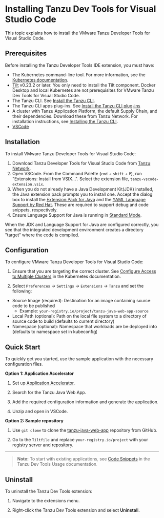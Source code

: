 # Installing Tanzu Dev Tools for Visual Studio Code

This topic explains how to install the VMware Tanzu Developer Tools for Visual Studio Code.

## <a id="prerequisites"></a> Prerequisites

Before installing the Tanzu Developer Tools IDE extension, you must have:

- The Kubernetes command-line tool.
For more information, see the [Kubernetes documentation](https://kubernetes.io/docs/tasks/tools/).
- [Tilt](https://docs.tilt.dev/install.html) v0.23.2 or later.
You only need to install the Tilt component. Docker Desktop and local Kubernetes are not prerequisites for VMware Tanzu Dev Tools for Visual Studio Code.
- The Tanzu CLI. See [Install the Tanzu CLI](../install-general.md#cli-and-plugin).
- The Tanzu CLI apps plug-ins.
  See [Install the Tanzu CLI plug-ins](../install-general.md#cli-and-plugin)
- A cluster with Tanzu Application Platform, the default Supply Chain, and their dependencies. Download these from Tanzu Network. For installation instructions, see [Installing the Tanzu CLI](../install-general.md).
- [VSCode](https://code.visualstudio.com/download)

## <a id="installation"></a> Installation

To install VMware Tanzu Developer Tools for Visual Studio Code:

1. Download Tanzu Developer Tools for Visual Studio Code from [Tanzu Network](https://network.tanzu.vmware.com/products/tanzu-application-platform/).
1. Open VSCode. From the Command Palette (`cmd` + `shift` + `P`), run "Extensions: Install from VSIX...". Select the extension file, `tanzu-vscode-extension.vsix`.
1. When you do not already have a Java Development Kit(JDK) installed, the Java extension pack prompts you to install one.
   Accept the dialog box to install the [Extension Pack for Java](https://marketplace.visualstudio.com/items?itemName=vscjava.vscode-java-pack)
   and the [YAML Language Support by Red Hat](https://marketplace.visualstudio.com/items?itemName=redhat.vscode-yaml).
   These are required to support debug and code snippets, respectively.
1. Ensure Language Support for Java is running in [Standard Mode](https://code.visualstudio.com/docs/java/java-project#_lightweight-mode).

When the JDK and Language Support for Java are configured correctly,
you see that the integrated development environment creates a directory "target" where the code is compiled.

## <a id="configuration"></a> Configuration

To configure VMware Tanzu Developer Tools for Visual Studio Code:

1. Ensure that you are targeting the correct cluster. See [Configure Access to Multiple Clusters](https://kubernetes.io/docs/tasks/access-application-cluster/configure-access-multiple-clusters/) in the
Kubernetes documentation.

2. Select `Preferences` -> `Settings` -> `Extensions` -> `Tanzu` and set the following:
  - Source Image (required): Destination for an image containing source code to be published
    - Example: `your-registry.io/project/tanzu-java-web-app-source`
  - Local Path (optional): Path on the local file system to a directory of source code to build (defaults to current directory)
  - Namespace (optional): Namespace that workloads are be deployed into (defaults to namespace set in kubeconfig)

## <a id="quick-start"></a> Quick Start

To quickly get you started, use the sample application with the necessary configuration files.

**Option 1: Application Accelerator**

1. Set up [Application Accelerator](https://docs.vmware.com/en/Application-Accelerator-for-VMware-Tanzu/index.html).

2. Search for the Tanzu Java Web App.

3. Add the required configuration information and generate the application.

4. Unzip and open in VSCode.

**Option 2: Sample repository**

1. Use `git clone` to clone the [tanzu-java-web-app](https://github.com/sample-accelerators/tanzu-java-web-app) repository from GitHub.

2. Go to the `Tiltfile` and replace `your-registry.io/project` with your registry server and repository.

---

>**Note:** To start with existing applications, see [Code Snippets](usage-getting-started.md#snippets) in the Tanzu Dev Tools Usage documentation.

## <a id="uninstall"></a> Uninstall

To uninstall the Tanzu Dev Tools extension:

1. Navigate to the extensions menu.

2. Right-click the Tanzu Dev Tools extension and select **Uninstall**.
